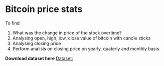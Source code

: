 # Bitcoin price stats

To find

1. What was the change in price of the stock overtime?
2. Analysing open, high, low, close value of bitcoin with candle sticks
3. Analysing closing price
4. Perform analisis on closing price on yearly, quaterly and monthly basis

**Download dataset here**
[Dataset:](https://drive.google.com/file/d/1NywD0QajF8bHBe_3IRep8gjGqlsj_-Dq/view?usp=sharing)

